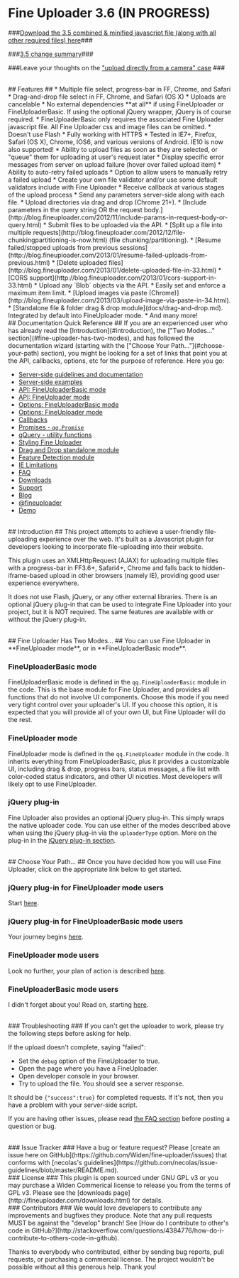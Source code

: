 # Fine Uploader 3.6 (IN PROGRESS) #

###[Download the 3.5 combined & minified javascript file (along with all other required files) here](http://fineuploader.com/downloads.html)###

###[3.5 change summary](http://blog.fineuploader.com/2013/04/fine-uploader-35.html)###

###Leave your thoughts on the ["upload directly from a camera" case](https://github.com/Widen/fine-uploader/issues/389#issuecomment-15937234) ###

<br/>
## Features ##
* Multiple file select, progress-bar in FF, Chrome, and Safari
* Drag-and-drop file select in FF, Chrome, and Safari (OS X)
* Uploads are cancelable
* No external dependencies **at all** if using FineUploader or FineUploaderBasic.  If using the optional jQuery wrapper, jQuery is of course required.
* FineUploaderBasic only requires the associated Fine Uploader javascript file.  All Fine Uploader css and image files can be omitted.
* Doesn't use Flash
* Fully working with HTTPS
* Tested in IE7+, Firefox, Safari (OS X), Chrome, IOS6, and various versions of Android.  IE10 is now also supported!
* Ability to upload files as soon as they are selected, or "queue" them for uploading at user's request later
* Display specific error messages from server on upload failure (hover over failed upload item)
* Ability to auto-retry failed uploads
* Option to allow users to manually retry a failed upload
* Create your own file validator and/or use some default validators include with Fine Uploader
* Receive callback at various stages of the upload process
* Send any parameters server-side along with each file.
* Upload directories via drag and drop (Chrome 21+).
* [Include parameters in the query string OR the request body.](http://blog.fineuploader.com/2012/11/include-params-in-request-body-or-query.html)
* Submit files to be uploaded via the API.
* [Split up a file into multiple requests](http://blog.fineuploader.com/2012/12/file-chunkingpartitioning-is-now.html) (file chunking/partitioning).
* [Resume failed/stopped uploads from previous sessions](http://blog.fineuploader.com/2013/01/resume-failed-uploads-from-previous.html)
* [Delete uploaded files](http://blog.fineuploader.com/2013/01/delete-uploaded-file-in-33.html)
* [CORS support](http://blog.fineuploader.com/2013/01/cors-support-in-33.html)
* Upload any `Blob` objects via the API.
* Easily set and enforce a maximum item limit.
* [Upload images via paste (Chrome)](http://blog.fineuploader.com/2013/03/upload-image-via-paste-in-34.html).
* [Standalone file & folder drag & drop module](docs/drag-and-drop.md).  Integrated by default into FineUploader mode.
* And many more!


<br/>
## Documentation Quick Reference ##
If you are an experienced user who has already read the [Introduction](#introduction), the
["Two Modes..." section](#fine-uploader-has-two-modes), and has followed the documentation wizard
(starting with the ["Choose Your Path..."](#choose-your-path) section), you might be looking for a set of links that point
you at the API, callbacks, options, etc for the purpose of reference.  Here you go:

* [Server-side guidelines and documentation](docs/server.md)
* [Server-side examples](https://github.com/Widen/fine-uploader-server)
* [API: FineUploaderBasic mode](docs/api-fineuploaderbasic.md)
* [API: FineUploader mode](docs/api-fineuploader.md)
* [Options: FineUploaderBasic mode](docs/options-fineuploaderbasic.md)
* [Options: FineUploader mode](docs/options-fineuploader.md)
* [Callbacks](docs/callbacks.md)
* [Promises - `qq.Promise`](docs/promise.md)
* [qQuery - utility functions](docs/qquery.md)
* [Styling Fine Uploader](docs/styling.md)
* [Drag and Drop standalone module](docs/drag-and-drop.md)
* [Feature Detection module](docs/feature-detection.md)
* [IE Limitations](docs/limitations-ie.md)
* [FAQ](docs/faq.md)
* [Downloads](http://fineuploader.com/downloads.html)
* [Support](http://fineuploader.com/support.html)
* [Blog](http://blog.fineuploader.com)
* [@fineuploader](https://twitter.com/fineuploader)
* [Demo](http://fineuploader.com)


<br/>
## Introduction ##
This project attempts to achieve a user-friendly file-uploading experience over the web.
It's built as a Javascript plugin for developers looking to incorporate file-uploading into their website.

This plugin uses an XMLHttpRequest (AJAX) for uploading multiple files with a progress-bar in
FF3.6+, Safari4+, Chrome and falls back to hidden-iframe-based upload in other browsers (namely IE),
providing good user experience everywhere.

It does not use Flash, jQuery, or any other external libraries.  There is an optional jQuery plug-in that can be used to
integrate Fine Uploader into your project, but it is NOT required.  The same features are available with or without the
jQuery plug-in.


<br/>
## Fine Uploader Has Two Modes... ##
You can use Fine Uploader in **FineUploader mode**, or in **FineUploaderBasic mode**.

### FineUploaderBasic mode ###
FineUploaderBasic mode is defined in the `qq.FineUploaderBasic` module in the code.  This is the base module for
Fine Uploader, and provides all functions that do not involve UI components.  Choose this mode if you need very tight
control over your uploader's UI.  If you choose this option, it is expected that you will provide all of your own UI, but
Fine Uploader will do the rest.

### FineUploader mode ###
FineUploader mode is defined in the `qq.FineUploader` module in the code.  It inherits everything from FineUploaderBasic,
plus it provides a customizable UI, including drag & drop, progress bars, status messages, a file list with color-coded status
indicators, and other UI niceties.  Most developers will likely opt to use FineUploader.

### jQuery plug-in ###
Fine Uploader also provides an optional jQuery plug-in.  This simply wraps the native uploader code.  You can use either of
the modes described above when using the jQuery plug-in via the `uploaderType` option.  More on the plug-in in the
[jQuery plug-in section](docs/using-jquery-plugin.md).


<br/>
## Choose Your Path... ##
Once you have decided how you will use Fine Uploader, click on the appropriate link below to get started.

### jQuery plug-in for FineUploader mode users ###
Start [here](docs/path-jquery-fineuploader.md).

### jQuery plug-in for FineUploaderBasic mode users  ###
Your journey begins [here](docs/path-jquery-fineuploaderbasic.md).

### FineUploader mode users ###
Look no further, your plan of action is described [here](docs/path-fineuploader.md).

### FineUploaderBasic mode users ###
I didn't forget about you!  Read on, starting [here](docs/path-fineuploaderbasic.md).


<br/>
### Troubleshooting ###
If you can't get the uploader to work, please try the following steps
before asking for help.

If the upload doesn't complete, saying "failed":

* Set the `debug` option of the FineUploader to true.
* Open the page where you have a FineUploader.
* Open developer console in your browser.
* Try to upload the file. You should see a server response.

It should be `{"success":true}` for completed requests. If it's not,
then you have a problem with your server-side script.

If you are having other issues, please read [the FAQ section](docs/faq.md) before posting a question or bug.


<br/>
### Issue Tracker ###
Have a bug or feature request? Please [create an issue here on GitHub](https://github.com/Widen/fine-uploader/issues) 
that conforms with [necolas's guidelines](https://github.com/necolas/issue-guidelines/blob/master/README.md).


<br/>
### License ###
This plugin is open sourced under GNU GPL v3 or you may purchase a Widen Commerical license to release you from the terms of
GPL v3.  Please see the [downloads page](http://fineuploader.com/downloads.html) for details.


<br/>
### Contributors ###
We would love developers to contribute any improvements and bugfixes they produce.  Note that any pull requests MUST be against the "develop" branch!
See [How do I contribute to other's code in GitHub?](http://stackoverflow.com/questions/4384776/how-do-i-contribute-to-others-code-in-github).

Thanks to everybody who contributed, either by sending bug reports, pull requests, or purchasing a commercial license.
The project wouldn't be possible without all this generous help. Thank you!
